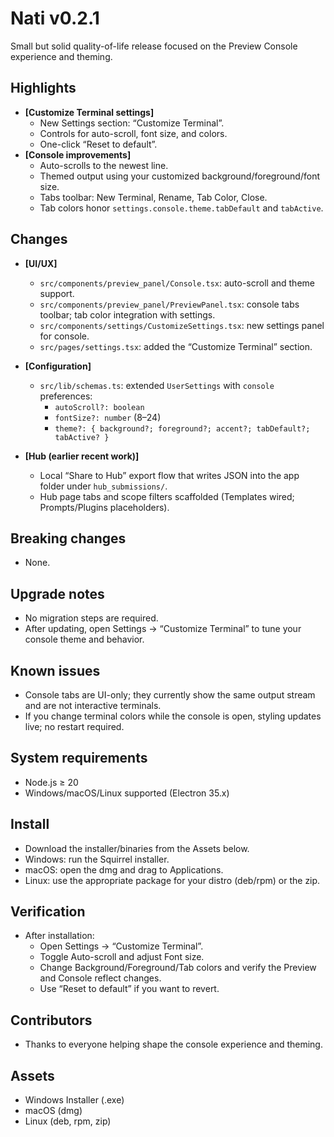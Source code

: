 # Nati v0.2.1

Small but solid quality-of-life release focused on the Preview Console experience and theming.

## Highlights

- **[Customize Terminal settings]**
  - New Settings section: “Customize Terminal”.
  - Controls for auto-scroll, font size, and colors.
  - One-click “Reset to default”.
- **[Console improvements]**
  - Auto-scrolls to the newest line.
  - Themed output using your customized background/foreground/font size.
  - Tabs toolbar: New Terminal, Rename, Tab Color, Close.
  - Tab colors honor `settings.console.theme.tabDefault` and `tabActive`.

## Changes

- **[UI/UX]**
  - `src/components/preview_panel/Console.tsx`: auto-scroll and theme support.
  - `src/components/preview_panel/PreviewPanel.tsx`: console tabs toolbar; tab color integration with settings.
  - `src/components/settings/CustomizeSettings.tsx`: new settings panel for console.
  - `src/pages/settings.tsx`: added the “Customize Terminal” section.

- **[Configuration]**
  - `src/lib/schemas.ts`: extended `UserSettings` with `console` preferences:
    - `autoScroll?: boolean`
    - `fontSize?: number` (8–24)
    - `theme?: { background?; foreground?; accent?; tabDefault?; tabActive? }`

- **[Hub (earlier recent work)]**
  - Local “Share to Hub” export flow that writes JSON into the app folder under `hub_submissions/`.
  - Hub page tabs and scope filters scaffolded (Templates wired; Prompts/Plugins placeholders).

## Breaking changes

- None.

## Upgrade notes

- No migration steps are required.
- After updating, open Settings → “Customize Terminal” to tune your console theme and behavior.

## Known issues

- Console tabs are UI-only; they currently show the same output stream and are not interactive terminals.
- If you change terminal colors while the console is open, styling updates live; no restart required.

## System requirements

- Node.js ≥ 20
- Windows/macOS/Linux supported (Electron 35.x)

## Install

- Download the installer/binaries from the Assets below.
- Windows: run the Squirrel installer.
- macOS: open the dmg and drag to Applications.
- Linux: use the appropriate package for your distro (deb/rpm) or the zip.

## Verification

- After installation:
  - Open Settings → “Customize Terminal”.
  - Toggle Auto-scroll and adjust Font size.
  - Change Background/Foreground/Tab colors and verify the Preview and Console reflect changes.
  - Use “Reset to default” if you want to revert.

## Contributors

- Thanks to everyone helping shape the console experience and theming.

## Assets

- Windows Installer (.exe)
- macOS (dmg)
- Linux (deb, rpm, zip)

